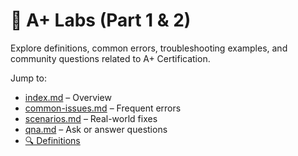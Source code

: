 # 🧪 A+ Labs (Part 1 & 2)

Explore definitions, common errors, troubleshooting examples, and community questions related to A+ Certification.

Jump to:
- [index.md](index.md) – Overview
- [common-issues.md](common-issues.md) – Frequent errors
- [scenarios.md](scenarios.md) – Real-world fixes
- [qna.md](qna.md) – Ask or answer questions
- [🔍 Definitions](definitions.md)

